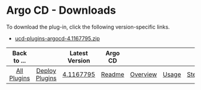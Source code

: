 
# Argo CD - Downloads

To download the plug-in, click the following version-specific links.
- [ucd-plugins-argocd-4.1167795.zip](https://raw.githubusercontent.com/UrbanCode/IBM-UCD-PLUGINS/main/files/argocd/ucd-plugins-argocd-4.1167795.zip)

|Back to ...||Latest Version|Argo CD ||||
| :---: | :---: | :---: | :---: | :---: | :---: | :---: |
|[All Plugins](../../index.md)|[Deploy Plugins](../README.md)|[4.1167795](https://raw.githubusercontent.com/UrbanCode/IBM-UCD-PLUGINS/main/files/argocd/ucd-plugins-argocd-4.1167795.zip)|[Readme](README.md)|[Overview](overview.md)|[Usage](usage.md)|[Steps](steps.md)|
